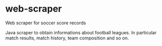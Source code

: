 # web-scraper
Web scraper for soccer score records

Java scraper to obtain informations about football leagues. In particular match results, match history, team composition and so on.
